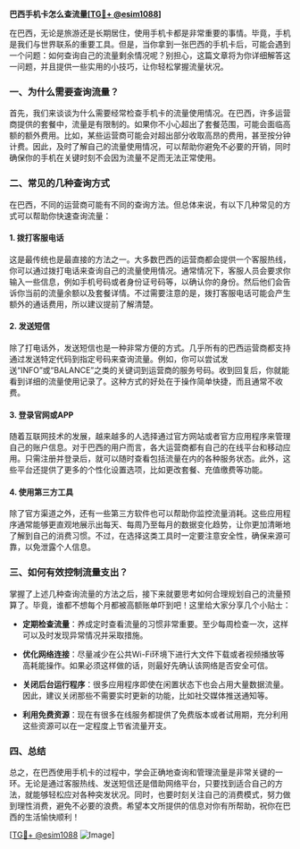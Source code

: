 **巴西手机卡怎么查流量[[TG💪+ @esim1088](https://t.me/s/esim1088)]**

在巴西，无论是旅游还是长期居住，使用手机卡都是非常重要的事情。毕竟，手机是我们与世界联系的重要工具。但是，当你拿到一张巴西的手机卡后，可能会遇到一个问题：如何查询自己的流量剩余情况呢？别担心，这篇文章将为你详细解答这一问题，并且提供一些实用的小技巧，让你轻松掌握流量状况。

### 一、为什么需要查询流量？

首先，我们来谈谈为什么需要经常检查手机卡的流量使用情况。在巴西，许多运营商提供的套餐中，流量是有限制的。如果你不小心超出了套餐范围，可能会面临高额的额外费用。比如，某些运营商可能会对超出部分收取高昂的费用，甚至按分钟计费。因此，及时了解自己的流量使用情况，可以帮助你避免不必要的开销，同时确保你的手机在关键时刻不会因为流量不足而无法正常使用。

### 二、常见的几种查询方式

在巴西，不同的运营商可能有不同的查询方法。但总体来说，有以下几种常见的方式可以帮助你快速查询流量：

#### 1. **拨打客服电话**
这是最传统也是最直接的方法之一。大多数巴西的运营商都会提供一个客服热线，你可以通过拨打电话来查询自己的流量使用情况。通常情况下，客服人员会要求你输入一些信息，例如手机号码或者身份证号码等，以确认你的身份。然后他们会告诉你当前的流量余额以及套餐详情。不过需要注意的是，拨打客服电话可能会产生额外的通话费用，所以建议提前了解清楚。

#### 2. **发送短信**
除了打电话外，发送短信也是一种非常方便的方式。几乎所有的巴西运营商都支持通过发送特定代码到指定号码来查询流量。例如，你可以尝试发送“INFO”或“BALANCE”之类的关键词到运营商的服务号码。收到回复后，你就能看到详细的流量使用记录了。这种方式的好处在于操作简单快捷，而且通常不收费。

#### 3. **登录官网或APP**
随着互联网技术的发展，越来越多的人选择通过官方网站或者官方应用程序来管理自己的账户信息。对于巴西的用户而言，各大运营商都有自己的在线平台和移动应用。只需注册并登录后，就可以随时查看包括流量在内的各种服务状态。此外，这些平台还提供了更多的个性化设置选项，比如更改套餐、充值缴费等功能。

#### 4. **使用第三方工具**
除了官方渠道之外，还有一些第三方软件也可以帮助你监控流量消耗。这些应用程序通常能够更直观地展示出每天、每周乃至每月的数据变化趋势，让你更加清晰地了解到自己的消费习惯。不过，在选择这类工具时一定要注意安全性，确保来源可靠，以免泄露个人信息。

### 三、如何有效控制流量支出？

掌握了上述几种查询流量的方法之后，接下来就要思考如何合理规划自己的流量预算了。毕竟，谁都不想每个月都被高额账单吓到吧！这里给大家分享几个小贴士：

- **定期检查流量**：养成定时查看流量的习惯非常重要。至少每周检查一次，这样可以及时发现异常情况并采取措施。
  
- **优化网络连接**：尽量减少在公共Wi-Fi环境下进行大文件下载或者视频播放等高耗能操作。如果必须这样做的话，则最好先确认该网络是否安全可信。

- **关闭后台运行程序**：很多应用程序即使在闲置状态下也会占用大量数据流量。因此，建议关闭那些不需要实时更新的功能，比如社交媒体推送通知等。

- **利用免费资源**：现在有很多在线服务都提供了免费版本或者试用期，充分利用这些资源可以在一定程度上节省流量开支。

### 四、总结

总之，在巴西使用手机卡的过程中，学会正确地查询和管理流量是非常关键的一环。无论是通过客服热线、发送短信还是借助网络平台，只要找到适合自己的方法，就能够轻松应对各种突发状况。同时，也要时刻关注自己的消费模式，努力做到理性消费，避免不必要的浪费。希望本文所提供的信息对你有所帮助，祝你在巴西的生活愉快顺利！

[[TG💪+ @esim1088](https://t.me/s/esim1088) ![Image](https://i.postimg.cc/4NQfJmqS/Snipaste-2025-05-13-00-14-12.png)]